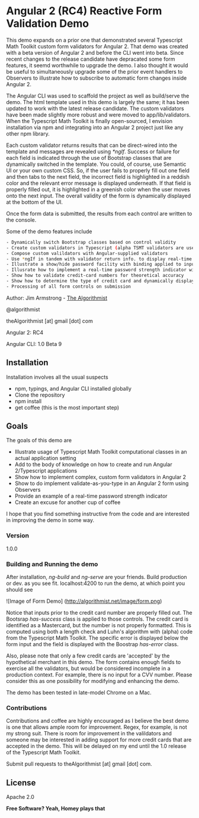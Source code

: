 # Angular 2 (RC4) Reactive Form Validation Demo

This demo expands on a prior one that demonstrated several Typescript Math Toolkit custom form validators for Angular 2.  That demo was created with a beta version of Angular 2 and before the CLI went into beta.  Since recent changes to the release candidate have depracated some form features, it seemd worthwhile to upgrade the demo.  I also thought it would be useful to simultaneously upgrade some of the prior event handlers to Observers to illustrate how to subscribe to automatic form changes inside Angular 2.


The Angular CLI was used to scaffold the project as well as build/serve the demo.  The html template used in this demo is largely the same; it has been updated to work with the latest release candidate.  The custom validators have been made slightly more robust and were moved to app/lib/validators.  When the Typescript Math Toolkit is finally open-sourced, I envision installation via npm and integrating into an Angular 2 project just like any other npm library.


Each custom validator returns results that can be direct-wired into the template and messages are revealed using _*ngIf_.  Success or failure for each field is indicated through the use of Bootstrap classes that are dynamically switched in the template.  You could, of course, use Semantic UI or your own custom CSS.  So, if the user fails to properly fill out one field and then tabs to the next field, the incorrect field is highlighted in a reddish color and the relevant error message is displayed underneath.  If that field is properly filled out, it is highlighted in a greenish color when the user moves onto the next input.  The overall validity of the form is dynamically displayed at the bottom of the UI.


Once the form data is submitted, the results from each control are written to the console.  


Some of the demo features include

```sh
- Dynamically switch Bootstrap classes based on control validity
- Create custom validators in Typescript (alpha TSMT validators are used as an example)
- Compose custom valildators with Angular-supplied validators
- Use *ngIf in tandem with validator return info. to display real-time error or hint messages to aid in form completion
- Illustrate a show/hide password facility with binding applied to input type attribute and anchor text
- Illusrate how to implement a real-time password strength indicator with animated color display
- Show how to validate credit-card numbers for theoretical accuracy
- Show how to determine the type of credit card and dynamically display an image of that card type
- Processing of all form controls on submission
```

Author:  Jim Armstrong - [The Algorithmist]

@algorithmist

theAlgorithmist [at] gmail [dot] com

Angular 2: RC4

Angular CLI: 1.0 Beta 9

## Installation

Installation involves all the usual suspects

  - npm, typings, and Angular CLI installed globally
  - Clone the repository
  - npm install
  - get coffee (this is the most important step)

## Goals

The goals of this demo are 

* Illustrate usage of Typescript Math Toolkit computational classes in an actual application setting
* Add to the body of knowledge on how to create and run Angular 2/Typescript applications
* Show how to implement complex, custom form validators in Angular 2 
* Show to do implement validate-as-you-type in an Angular 2 form using Observers
* Provide an example of a real-time password strength indicator
* Create an excuse for another cup of coffee

I hope that you find something instructive from the code and are interested in improving the demo in some way.

### Version
1.0.0

### Building and Running the demo

After installation, _ng-build_ and _ng-serve_ are your friends.  Build production or dev. as you see fit.  localhost:4200 to run the demo, at which point you should see

![Image of Form Demo]
(http://algorithmist.net/image/form.png)

Notice that inputs prior to the credit card number are properly filled out.  The Bootsrap _has-success_ class is applied to those controls.  The credit card is identified as a Mastercard, but the number is not properly formatted.  This is computed using both a length check and Luhn's algorithm with (alpha) code from the Typescript Math Toolkit.  The specific error is displayed below the form input and the field is displayed with the Boostrap _has-error_ class.

Also, please note that only a few credit cards are 'accepted' by the hypothetical merchant in this demo.  The form contains enough fields to exercise all the validators, but would be considered incomplete in a production context.  For example, there is no input for a CVV number.  Please consider this as one possibility for modifying and enhancing the demo. 

The demo has been tested in late-model Chrome on a Mac. 


### Contributions

Contributions and coffee are highly encouraged as I believe the best demo is one that allows ample room for improvement. Regex, for example, is not my strong suit.  There is room for improvement in the valildators and someone may be interested in adding support for more credit cards that are accepted in the demo.  This will be delayed on my end until the 1.0 release of the Typescript Math Toolkit.

Submit pull requests to theAlgorithmist [at] gmail [dot] com.


License
----

Apache 2.0

**Free Software? Yeah, Homey plays that**

[//]: # (kudos http://stackoverflow.com/questions/4823468/store-comments-in-markdown-syntax)

[The Algorithmist]: <http://algorithmist.net>
[statistical analysis of tabular data]: <https://github.com/theAlgorithmist/Table>
